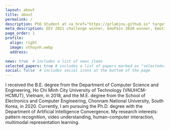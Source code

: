 ```yaml
---
layout: about
title: about
permalink: /
description: PhD Student at <a href="https://prlabjnu.github.io" target='_blank'>Pattern Recognition Lab - Chonnam Nat'l Univ.</a>
meta_description: EEV 2021 challenge winner, EmoPain 2020 winner, EmotiW 2019 winner, affective computing, video understanding, multimodal emotion, pain estimation
page_order: 1
profile:
  align: right
  image: vthuynh.webp
  address:

news: true  # includes a list of news items
selected_papers: true # includes a list of papers marked as "selected={true}"
social: false  # includes social icons at the bottom of the page
---
```


I received the B.E. degree from the Department of Computer Science and Engineering, Ho Chi Minh City University of Technology (VNUHCM-HCMUT), Vietnam, in 2018, and the M.E. degree from the School of Electronics and Computer Engineering, Chonnam National University, South Korea, in 2020. Currently, I am pursuing the Ph.D. degree with the Department of Artificial Intelligence Convergence. My research interests: pattern recognition, video understanding, human-computer interaction, multimodal representation learning.
